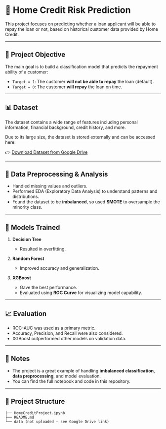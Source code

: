 # 🏦 Home Credit Risk Prediction

This project focuses on predicting whether a loan applicant will be able to repay the loan or not, based on historical customer data provided by Home Credit.

---

## 🎯 Project Objective

The main goal is to build a classification model that predicts the repayment ability of a customer:

- `Target = 1`: The customer **will not be able to repay** the loan (default).
- `Target = 0`: The customer **will repay** the loan on time.

---

## 📊 Dataset

The dataset contains a wide range of features including personal information, financial background, credit history, and more.

Due to its large size, the dataset is stored externally and can be accessed here:

👉 [Download Dataset from Google Drive](https://drive.google.com/drive/folders/1ARxmp9kHHeS6L5pRewyljzNqjwGYiGFk?usp=drive_link)

---

## 🧹 Data Preprocessing & Analysis

- Handled missing values and outliers.
- Performed EDA (Exploratory Data Analysis) to understand patterns and distributions.
- Found the dataset to be **imbalanced**, so used **SMOTE** to oversample the minority class.

---

## 🧠 Models Trained

1. **Decision Tree**
   - Resulted in overfitting.

2. **Random Forest**
   - Improved accuracy and generalization.

3. **XGBoost**
   - Gave the best performance.
   - Evaluated using **ROC Curve** for visualizing model capability.

---

## 📈 Evaluation

- ROC-AUC was used as a primary metric.
- Accuracy, Precision, and Recall were also considered.
- XGBoost outperformed other models on validation data.

---

## 📝 Notes

- The project is a great example of handling **imbalanced classification**, **data preprocessing**, and model evaluation.
- You can find the full notebook and code in this repository.

---

## 📁 Project Structure

```plaintext
├── HomeCreditProject.ipynb
├── README.md
└── data (not uploaded – see Google Drive link)

